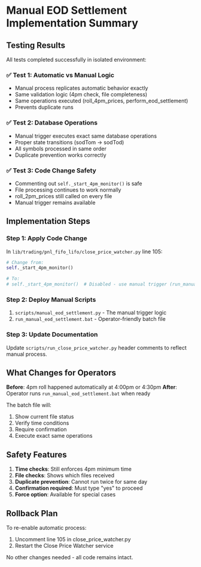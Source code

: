 # Manual EOD Settlement Implementation Summary

## Testing Results

All tests completed successfully in isolated environment:

### ✅ Test 1: Automatic vs Manual Logic
- Manual process replicates automatic behavior exactly
- Same validation logic (4pm check, file completeness)
- Same operations executed (roll_4pm_prices, perform_eod_settlement)
- Prevents duplicate runs

### ✅ Test 2: Database Operations
- Manual trigger executes exact same database operations
- Proper state transitions (sodTom → sodTod)
- All symbols processed in same order
- Duplicate prevention works correctly

### ✅ Test 3: Code Change Safety
- Commenting out `self._start_4pm_monitor()` is safe
- File processing continues to work normally
- roll_2pm_prices still called on every file
- Manual trigger remains available

## Implementation Steps

### Step 1: Apply Code Change
In `lib/trading/pnl_fifo_lifo/close_price_watcher.py` line 105:
```python
# Change from:
self._start_4pm_monitor()

# To:
# self._start_4pm_monitor()  # Disabled - use manual trigger (run_manual_eod_settlement.bat)
```

### Step 2: Deploy Manual Scripts
1. `scripts/manual_eod_settlement.py` - The manual trigger logic
2. `run_manual_eod_settlement.bat` - Operator-friendly batch file

### Step 3: Update Documentation
Update `scripts/run_close_price_watcher.py` header comments to reflect manual process.

## What Changes for Operators

**Before**: 4pm roll happened automatically at 4:00pm or 4:30pm
**After**: Operator runs `run_manual_eod_settlement.bat` when ready

The batch file will:
1. Show current file status
2. Verify time conditions
3. Require confirmation
4. Execute exact same operations

## Safety Features

1. **Time checks**: Still enforces 4pm minimum time
2. **File checks**: Shows which files received
3. **Duplicate prevention**: Cannot run twice for same day
4. **Confirmation required**: Must type "yes" to proceed
5. **Force option**: Available for special cases

## Rollback Plan

To re-enable automatic process:
1. Uncomment line 105 in close_price_watcher.py
2. Restart the Close Price Watcher service

No other changes needed - all code remains intact.